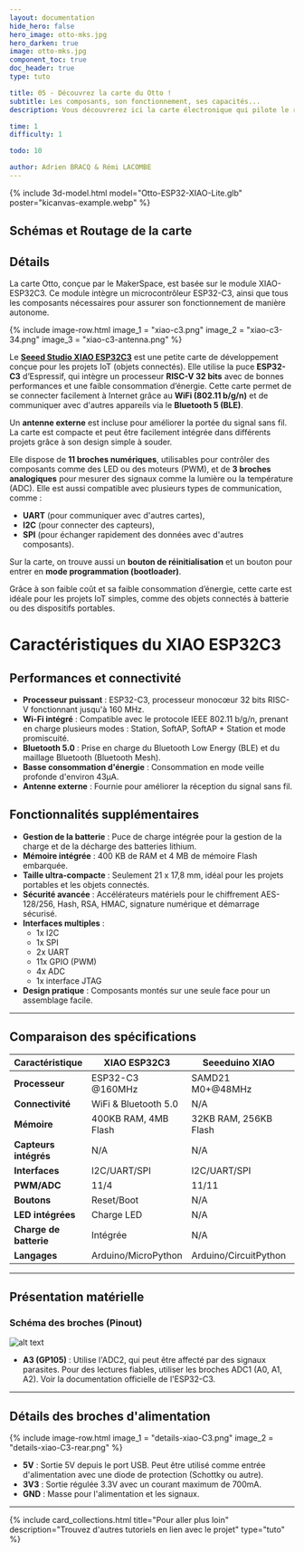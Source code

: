```yaml
---
layout: documentation
hide_hero: false
hero_image: otto-mks.jpg
hero_darken: true
image: otto-mks.jpg
component_toc: true
doc_header: true
type: tuto

title: 05 - Découvrez la carte du Otto !
subtitle: Les composants, son fonctionnement, ses capacités...
description: Vous découvrerez ici la carte électronique qui pilote le robot OttoMks

time: 1
difficulty: 1

todo: 10

author: Adrien BRACQ & Rémi LACOMBE
---
```


{% include 3d-model.html model="Otto-ESP32-XIAO-Lite.glb" poster="kicanvas-example.webp" %}

## Schémas et Routage de la carte

<kicanvas-embed src="Otto-ESP32-XIAO-Lite.kicad_sch" controls="basic">
</kicanvas-embed>

<kicanvas-embed src="Otto-ESP32-XIAO-Lite.kicad_pcb" controls="advanced">
</kicanvas-embed>

## Détails

La carte Otto, conçue par le MakerSpace, est basée sur le module XIAO-ESP32C3. Ce module intègre un microcontrôleur ESP32-C3, ainsi que tous les composants nécessaires pour assurer son fonctionnement de manière autonome.

{% include image-row.html 
image_1 = "xiao-c3.png" 
image_2 = "xiao-c3-34.png"
image_3 = "xiao-c3-antenna.png"
%}

Le [**Seeed Studio XIAO ESP32C3**](https://wiki.seeedstudio.com/XIAO_ESP32C3_Getting_Started/) est une petite carte de développement conçue pour les projets IoT (objets connectés). Elle utilise la puce **ESP32-C3** d’Espressif, qui intègre un processeur **RISC-V 32 bits** avec de bonnes performances et une faible consommation d’énergie. Cette carte permet de se connecter facilement à Internet grâce au **WiFi (802.11 b/g/n)** et de communiquer avec d'autres appareils via le **Bluetooth 5 (BLE)**.  

Un **antenne externe** est incluse pour améliorer la portée du signal sans fil. La carte est compacte et peut être facilement intégrée dans différents projets grâce à son design simple à souder.  

Elle dispose de **11 broches numériques**, utilisables pour contrôler des composants comme des LED ou des moteurs (PWM), et de **3 broches analogiques** pour mesurer des signaux comme la lumière ou la température (ADC). Elle est aussi compatible avec plusieurs types de communication, comme :  
- **UART** (pour communiquer avec d'autres cartes),  
- **I2C** (pour connecter des capteurs),  
- **SPI** (pour échanger rapidement des données avec d'autres composants).  

Sur la carte, on trouve aussi un **bouton de réinitialisation** et un bouton pour entrer en **mode programmation (bootloader)**.  

Grâce à son faible coût et sa faible consommation d’énergie, cette carte est idéale pour les projets IoT simples, comme des objets connectés à batterie ou des dispositifs portables.  

# Caractéristiques du XIAO ESP32C3

## Performances et connectivité
- **Processeur puissant** : ESP32-C3, processeur monocœur 32 bits RISC-V fonctionnant jusqu'à 160 MHz.
- **Wi-Fi intégré** : Compatible avec le protocole IEEE 802.11 b/g/n, prenant en charge plusieurs modes : Station, SoftAP, SoftAP + Station et mode promiscuité.
- **Bluetooth 5.0** : Prise en charge du Bluetooth Low Energy (BLE) et du maillage Bluetooth (Bluetooth Mesh).
- **Basse consommation d'énergie** : Consommation en mode veille profonde d'environ 43μA.
- **Antenne externe** : Fournie pour améliorer la réception du signal sans fil.

## Fonctionnalités supplémentaires
- **Gestion de la batterie** : Puce de charge intégrée pour la gestion de la charge et de la décharge des batteries lithium.
- **Mémoire intégrée** : 400 KB de RAM et 4 MB de mémoire Flash embarquée.
- **Taille ultra-compacte** : Seulement 21 x 17,8 mm, idéal pour les projets portables et les objets connectés.
- **Sécurité avancée** : Accélérateurs matériels pour le chiffrement AES-128/256, Hash, RSA, HMAC, signature numérique et démarrage sécurisé.
- **Interfaces multiples** :
  - 1x I2C
  - 1x SPI
  - 2x UART
  - 11x GPIO (PWM)
  - 4x ADC
  - 1x interface JTAG
- **Design pratique** : Composants montés sur une seule face pour un assemblage facile.

---

## Comparaison des spécifications

| Caractéristique        | XIAO ESP32C3          | Seeeduino XIAO     | XIAO RP2040         | XIAO nRF52840       |
|-----------------------|----------------------|-------------------|--------------------|--------------------|
| **Processeur**         | ESP32-C3 @160MHz      | SAMD21 M0+@48MHz   | RP2040 Dual-core @133MHz | nRF52840 M4F@64MHz |
| **Connectivité**       | WiFi & Bluetooth 5.0  | N/A               | N/A                | BLE/NFC             |
| **Mémoire**            | 400KB RAM, 4MB Flash  | 32KB RAM, 256KB Flash | 264KB RAM, 2MB Flash | 256KB RAM, 2MB Flash |
| **Capteurs intégrés**  | N/A                   | N/A               | N/A                | N/A                 |
| **Interfaces**         | I2C/UART/SPI          | I2C/UART/SPI       | I2C/UART/SPI        | I2C/UART/SPI        |
| **PWM/ADC**            | 11/4                   | 11/11              | 11/4                | 11/6                |
| **Boutons**            | Reset/Boot            | N/A               | Reset/Boot          | Reset               |
| **LED intégrées**      | Charge LED            | N/A               | RGB LED             | RGB/Charge LED      |
| **Charge de batterie** | Intégrée               | N/A               | N/A                 | BQ25101             |
| **Langages**           | Arduino/MicroPython   | Arduino/CircuitPython | Arduino/MicroPython/CircuitPython | Arduino/MicroPython |

---

## Présentation matérielle

### Schéma des broches (Pinout)

![alt text](pinout-xiao-c3.png)

- **A3 (GP105)** : Utilise l'ADC2, qui peut être affecté par des signaux parasites. Pour des lectures fiables, utiliser les broches ADC1 (A0, A1, A2). Voir la documentation officielle de l'ESP32-C3.

---

## Détails des broches d'alimentation

{% include image-row.html 
image_1 = "details-xiao-C3.png" 
image_2 = "details-xiao-C3-rear.png"
%}

- **5V** : Sortie 5V depuis le port USB. Peut être utilisé comme entrée d'alimentation avec une diode de protection (Schottky ou autre).
- **3V3** : Sortie régulée 3.3V avec un courant maximum de 700mA.
- **GND** : Masse pour l'alimentation et les signaux.



---

{%
  include card_collections.html
  title="Pour aller plus loin"
  description="Trouvez d'autres tutoriels en lien avec le projet"
  type="tuto"
%}